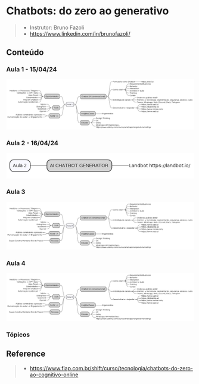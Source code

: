 # Chatbots: do zero ao generativo

> - Instrutor: Bruno Fazoli
> - https://www.linkedin.com/in/brunofazoli/

## Conteúdo

### Aula 1 - 15/04/24

![](assets/docs/src/aula1/aula1.png)

### Aula 2 - 16/04/24

![](assets/docs/src/aula2/aula2.png)

### Aula 3

![](assets/docs/src/aula3/aula3.png)

### Aula 4

![](assets/docs/src/aula4/aula4.png)

### Tópicos

## Reference

> - https://www.fiap.com.br/shift/curso/tecnologia/chatbots-do-zero-ao-cognitivo-online
